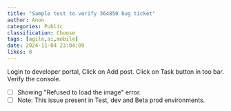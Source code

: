 ```yaml
---
title: "Sample test to verify 364850 bug ticket"
author: Anon
categories: Public
classification: Choose
tags: [agile,ai,mobile]
date: 2024-11-04 23:04:09 
likes: 0
---
```


Login to developer portal,
Click on Add post.
Click on Task button in too bar.
Verify the console.

* [ ] Showing "Refused to load the image" error.
* [ ] Note: This issue present in Test, dev and Beta prod environments.